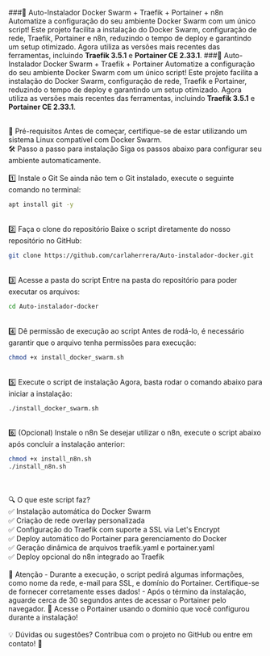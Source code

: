 ###🚀 Auto-Instalador Docker Swarm + Traefik + Portainer + n8n
Automatize a configuração do seu ambiente Docker Swarm com um único script! Este projeto facilita a instalação do Docker Swarm, configuração de rede, Traefik, Portainer e n8n, reduzindo o tempo de deploy e garantindo um setup otimizado. Agora utiliza as versões mais recentes das ferramentas, incluindo **Traefik 3.5.1** e **Portainer CE 2.33.1**.
###🚀 Auto-Instalador Docker Swarm + Traefik + Portainer
Automatize a configuração do seu ambiente Docker Swarm com um único script! Este projeto facilita a instalação do Docker Swarm, configuração de rede, Traefik e Portainer, reduzindo o tempo de deploy e garantindo um setup otimizado. Agora utiliza as versões mais recentes das ferramentas, incluindo **Traefik 3.5.1** e **Portainer CE 2.33.1**.

<br>
📌 Pré-requisitos
Antes de começar, certifique-se de estar utilizando um sistema Linux compatível com Docker Swarm.

<br>
🛠️ Passo a passo para instalação
Siga os passos abaixo para configurar seu ambiente automaticamente.

<br>
<br>
1️⃣ Instale o Git
Se ainda não tem o Git instalado, execute o seguinte comando no terminal:

```bash
apt install git -y
```

<br>
2️⃣ Faça o clone do repositório
Baixe o script diretamente do nosso repositório no GitHub:

```bash
git clone https://github.com/carlaherrera/Auto-instalador-docker.git
```

<br>
3️⃣ Acesse a pasta do script
Entre na pasta do repositório para poder executar os arquivos:

```bash
cd Auto-instalador-docker
```

<br>
4️⃣ Dê permissão de execução ao script
Antes de rodá-lo, é necessário garantir que o arquivo tenha permissões para execução:

```bash
chmod +x install_docker_swarm.sh
```

<br>
5️⃣ Execute o script de instalação
Agora, basta rodar o comando abaixo para iniciar a instalação:

```bash
./install_docker_swarm.sh
```

<br>
6️⃣ (Opcional) Instale o n8n
Se desejar utilizar o n8n, execute o script abaixo após concluir a instalação anterior:

```bash
chmod +x install_n8n.sh
./install_n8n.sh
```

<br>
<br>
🔍 O que este script faz?
<br>✅ Instalação automática do Docker Swarm
<br>✅ Criação de rede overlay personalizada
<br>✅ Configuração do Traefik com suporte a SSL via Let's Encrypt
<br>✅ Deploy automático do Portainer para gerenciamento do Docker
<br>✅ Geração dinâmica de arquivos traefik.yaml e portainer.yaml
<br>✅ Deploy opcional do n8n integrado ao Traefik

<br>
<br>
📢 Atenção
- Durante a execução, o script pedirá algumas informações, como nome da rede, e-mail para SSL, e domínio do Portainer. Certifique-se de fornecer corretamente esses dados!
- Após o término da instalação, aguarde cerca de 30 segundos antes de acessar o Portainer pelo navegador.
🔗 Acesse o Portainer usando o domínio que você configurou durante a instalação!

<br>
<br>
💡 Dúvidas ou sugestões?
Contribua com o projeto no GitHub ou entre em contato! 🚀

